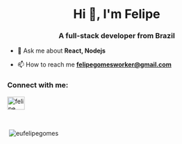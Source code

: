 
<h1 align="center">Hi 👋, I'm Felipe</h1>
<h3 align="center">A full-stack developer from Brazil</h3>

- 💬 Ask me about **React, Nodejs**

- 📫 How to reach me **felipegomesworker@gmail.com**

<h3 align="left">Connect with me:</h3>
<p align="left">
<a href="https://linkedin.com/in/felipe gomes" target="blank"><img align="center" src="https://raw.githubusercontent.com/rahuldkjain/github-profile-readme-generator/master/src/images/icons/Social/linked-in-alt.svg" alt="felipe gomes" height="30" width="40" /></a>
</p>

<br/>

<p>&nbsp;<img align="center" src="https://github-readme-stats.vercel.app/api?username=eufelipegomes&show_icons=true&locale=en" alt="eufelipegomes" /></p>

